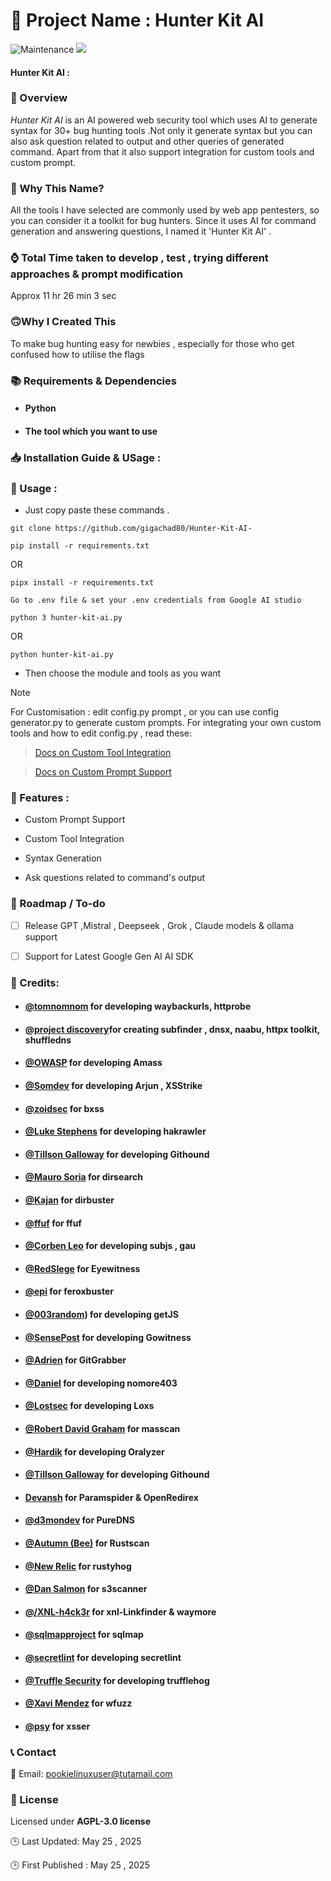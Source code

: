 


🚀 Project Name : Hunter Kit AI
===============

![Maintenance](https://img.shields.io/badge/Maintained%3F-yes-pink.svg)
<a href="https://github.com/gigachad80/grep-backURLs/issues"><img src="https://img.shields.io/badge/contributions-welcome-brightgreen.svg?style=flat"></a>

#### Hunter Kit AI : 

### 📌 Overview


 *_Hunter Kit AI_* is an AI powered web security tool which uses AI to generate syntax for 30+ bug hunting tools .Not only it generate syntax but you can also ask question related to output and other queries of generated command. Apart from that it also support integration for custom tools and custom prompt. 

### 🤔 Why This Name?

All the tools I have selected are commonly used by web app pentesters, so you can consider it a toolkit for bug hunters. Since it uses AI for command generation and answering questions, I named it 'Hunter Kit AI' .  


### ⌚ Total Time taken to develop , test , trying different approaches & prompt modification 

 Approx 11 hr 26 min 3 sec 

### 🙃Why I Created This

 To make bug hunting easy for newbies , especially for those who get confused how to utilise the flags

### 📚  Requirements & Dependencies

* #### Python 
* #### The tool which you want to use 

### 📥 Installation Guide & USage : 

### 🍃 Usage :

- Just copy paste these commands .

```
git clone https://github.com/gigachad80/Hunter-Kit-AI-
```
```
pip install -r requirements.txt
```
OR 
```
pipx install -r requirements.txt
```

```
Go to .env file & set your .env credentials from Google AI studio
```

```
python 3 hunter-kit-ai.py
```
OR

```
python hunter-kit-ai.py
```

- Then choose the module and tools as you want

> [!NOTE] 
> For Customisation : edit config.py prompt , or you can use config generator.py to generate custom prompts. For integrating your own custom tools and how to edit config.py , read these:

> [Docs on Custom Tool Integration](https://github.com/gigachad80/Hunter-Kit-AI-/wiki/Custom-Tool-Integration-with-Default-Prompt-Support)

> [Docs on Custom Prompt Support](https://github.com/gigachad80/Hunter-Kit-AI-/wiki/Custom-Prompt-Support.)

### 💫 Features  : 

- Custom Prompt Support

- Custom Tool Integration

- Syntax Generation

- Ask questions related to command's output 



### 📝 Roadmap / To-do 

- [ ] Release GPT ,Mistral , Deepseek , Grok , Claude models & ollama support
- [ ] Support for Latest Google Gen AI AI SDK  



### 💓 Credits:


* #### [@tomnomnom](https://github.com/tomnomnom) for developing waybackurls, httprobe
* ####  [@project discovery](https://github.com/projectdiscovery)for creating subfinder , dnsx, naabu, httpx toolkit, shuffledns

* #### [@OWASP](https://github.com/owasp-amass) for developing Amass
* #### [@Somdev](https://github.com/s0md3v) for developing Arjun , XSStrike 
* #### [@zoidsec](https://github.com/ethicalhackingplayground/) for bxss 
* #### [@Luke Stephens](https://github.com/hakluke) for developing hakrawler
* #### [@Tillson Galloway](https://github.com/tillson) for developing Githound
* #### [@Mauro Soria](https://github.com/maurosoria) for dirsearch
* #### [@Kajan](https://github.com/KajanM) for dirbuster
* #### [@ffuf](https://github.com/ffuf/) for ffuf
* #### [@Corben Leo](https://github.com/lc) for developing subjs , gau 
* #### [@RedSIege](https://github.com/RedSiege) for Eyewitness
* #### [@epi](https://github.com/epi052) for feroxbuster
* #### [@003random](https://github.com/003random)) for developing getJS
* #### [@SensePost](https://github.com/sensepost) for developing Gowitness 
* #### [@Adrien](https://github.com/hisxo) for GitGrabber
* #### [@Daniel](https://github.com/devploit) for developing nomore403
* #### [@Lostsec](https://github.com/coffinxp) for developing Loxs
* #### [@Robert David Graham](https://github.com/robertdavidgraham) for masscan
* #### [@Hardik](https://github.com/r0075h3ll) for developing Oralyzer
* #### [@Tillson Galloway](https://github.com/tillson) for developing Githound
* #### [Devansh](https://github.com/ethicalhackingplayground/) for Paramspider & OpenRedirex
* #### [@d3mondev](https://github.com/d3mondev) for PureDNS
* #### [@Autumn (Bee)](https://github.com/bee-san) for Rustscan
* #### [@New Relic](https://github.com/newrelic/) for rustyhog
* #### [@Dan Salmon](https://github.com/sa7mon) for s3scanner 
* #### [@/XNL-h4ck3r](https://github.com/xnl-h4ck3r) for xnl-Linkfinder & waymore
* #### [@sqlmapproject](https://github.com/sqlmapproject) for sqlmap
* #### [@secretlint](https://github.com/secretlint) for developing secretlint
* #### [@Truffle Security](https://github.com/trufflesecurity) for developing trufflehog
* #### [@Xavi Mendez](https://github.com/xmendez) for wfuzz
* #### [@psy](https://github.com/epsylon) for xsser


### 📞 Contact


 📧 Email: pookielinuxuser@tutamail.com


### 📄 License

Licensed under **AGPL-3.0 license**

🕒 Last Updated: May 25 , 2025 

🕒 First Published : May 25 ,  2025
